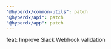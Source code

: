 ```yaml
---
"@hyperdx/common-utils": patch
"@hyperdx/api": patch
"@hyperdx/app": patch
---
```


feat: Improve Slack Webhook validation
